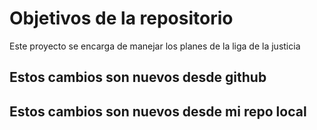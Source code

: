 # Objetivos de la repositorio

Este proyecto se encarga de manejar los planes de la liga de la justicia


## Estos cambios son nuevos desde github
## Estos cambios son nuevos desde mi repo local
